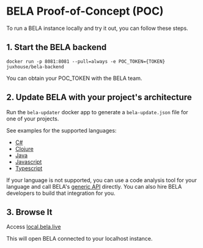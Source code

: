 # BELA Proof-of-Concept (POC)

To run a BELA instance locally and try it out, you can follow these steps.

## 1. Start the BELA backend

```
docker run -p 8081:8081 --pull=always -e POC_TOKEN={TOKEN} juxhouse/bela-backend
```
You can obtain your POC_TOKEN with the BELA team.


## 2. Update BELA with your project's architecture

Run the `bela-updater` docker app to generate a `bela-update.json` file for one of your projects.

See examples for the supported languages:
 - [C#](/updaters/.NET.md)
 - [Clojure](/updaters/Clojure.md)
 - [Java](/updaters/Java.md)
 - [Javascript](/updaters/Typescript.md)
 - [Typescript](/updaters/Typescript.md)

If your language is not supported, you can use a code analysis tool for your language and call BELA's [generic API](API.md) directly. You can also hire BELA developers to build that integration for you.


## 3. Browse It

Access [local.bela.live](https://local.bela.live)

This will open BELA connected to your localhost instance.
